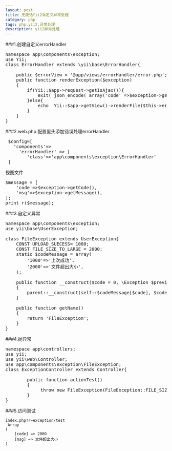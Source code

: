 ```yaml
---
layout: post
title: 无废话Yii2自定义异常处理
category: php
tags: php,yii2,异常处理
description: yii2异常处理
---
```

 

###1.创建自定义errorHandler
<pre class="prettyprint">
namespace app\components\exception;
use Yii;
class ErrorHandler extends \yii\base\ErrorHandler{

    public $errorView = '@app/views/errorHandler/error.php';
    public function renderException($exception)
    {
        if(Yii::$app->request->getIsAjax()){
            exit( json_encode( array('code' =>$exception->getCode(),'msg'  =>$exception->getMessage()) ));
        }else{
            echo  Yii::$app->getView()->renderFile($this->errorView,['exception' => $exception,],$this);
        }
    }
}
</pre>


###2.web.php 配置里头添加错误处理errorHandler
<pre class="prettyprint">
 $config=[
   'components'=>
     'errorHandler' => [
        'class'=>'app\components\exception\ErrorHandler'
 ]
</pre>


视图文件

<pre class="prettyprint">
$message = [
    'code'=>$exception->getCode(),
    'msg'=>$exception->getMessage(),
];
print_r($message);
</pre>

###3.自定义异常

<pre class="prettyprint">
namespace app\components\exception;
use yii\base\UserException;

class FileException extends UserException{
    CONST UPLOAD_SUECESS= 1000;
    CONST FILE_SIZE_TO_LARGE = 2000;
    static $codeMessage = array(
        '1000'=>'上次成功',
        '2000'=>'文件超出大小',
    );

    public function __construct($code = 0, \Exception $previous = null)
    {
        parent::__construct(self::$codeMessage[$code], $code, $previous);
    }

    public function getName()
    {
        return 'FileException';
    }
}
</pre>
###4.抛异常

<pre class="prettyprint">
namespace app\controllers;
use yii;
use yii\web\Controller;
use app\components\exception\FileException;
class ExceptionController extends Controller{

        public function actionTest()
        {
             throw new FileException(FileException::FILE_SIZE_TO_LARGE);
        }
}
</pre>
###5.访问测试

    index.php?r=exception/test
     Array
    (
        [code] => 2000
        [msg] => 文件超出大小
    )
